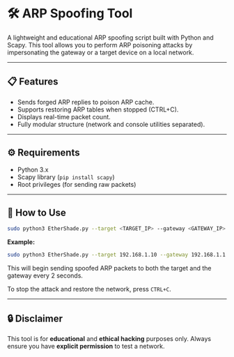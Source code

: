 # 🛠️ ARP Spoofing Tool

A lightweight and educational ARP spoofing script built with Python and Scapy. This tool allows you to perform ARP poisoning attacks by impersonating the gateway or a target device on a local network.

---

## 📋 Features

* Sends forged ARP replies to poison ARP cache.
* Supports restoring ARP tables when stopped (CTRL+C).
* Displays real-time packet count.
* Fully modular structure (network and console utilities separated).

---

## ⚙️ Requirements

* Python 3.x
* Scapy library (`pip install scapy`)
* Root privileges (for sending raw packets)

---

## 🚀 How to Use

```bash
sudo python3 EtherShade.py --target <TARGET_IP> --gateway <GATEWAY_IP>
```

**Example:**

```bash
sudo python3 EtherShade.py --target 192.168.1.10 --gateway 192.168.1.1
```

This will begin sending spoofed ARP packets to both the target and the gateway every 2 seconds.

To stop the attack and restore the network, press `CTRL+C`.

---

## 🔒 Disclaimer

This tool is for **educational** and **ethical hacking** purposes only. Always ensure you have **explicit permission** to test a network.
